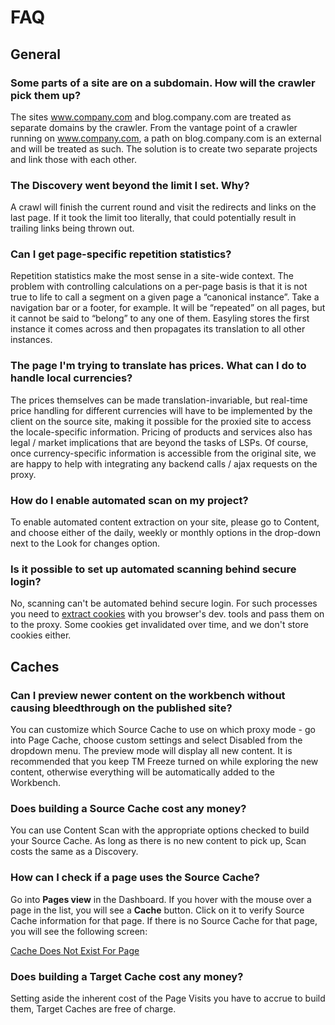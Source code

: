 # FAQ

## General

### **Some parts of a site are on a subdomain. How will the crawler pick them up?**

The sites www.company.com and blog.company.com are treated as separate domains by the crawler. From the vantage point of a crawler running on www.company.com, a path on blog.company.com is an external and will be treated as such. The solution is to create two separate projects and link those with each other.

### **The Discovery went beyond the limit I set. Why?**

A crawl will finish the current round and visit the redirects and links on the last page. If it took the limit too literally, that could potentially result in trailing links being thrown out.

### **Can I get page-specific repetition statistics?**

Repetition statistics make the most sense in a site-wide context. The problem with controlling calculations on a per-page basis is that it is not true to life to call a segment on a given page a “canonical instance”. Take a navigation bar or a footer, for example. It will be “repeated” on all pages, but it cannot be said to “belong” to any one of them. Easyling stores the first instance it comes across and then propagates its translation to all other instances.

### **The page I'm trying to translate has prices. What can I do to handle local currencies?**

The prices themselves can be made translation-invariable, but real-time price handling for different currencies will have to be implemented by the client on the source site, making it possible for the proxied site to access the locale-specific information. Pricing of products and services also has legal / market implications that are beyond the tasks of LSPs. Of course, once currency-specific information is accessible from the original site, we are happy to help with integrating any backend calls / ajax requests on the proxy.

### **How do I enable automated scan on my project?**

To enable automated content extraction on your site, please go to Content, and choose either of the daily, weekly or monthly options in the drop-down next to the Look for changes option.

### **Is it possible to set up automated scanning behind secure login?**

No, scanning can't be automated behind secure login. For such processes you need to [extract cookies](./../troubleshooting/issues/secure_login.html) with you browser's dev. tools and pass them on to the proxy. Some cookies get invalidated over time, and we don't store cookies either.

## Caches

### **Can I preview newer content on the workbench without causing bleedthrough on the published site?**

You can customize which Source Cache to use on which proxy mode - go into Page Cache, choose custom settings and select Disabled from the dropdown menu. The preview mode will display all new content. It is recommended that you keep TM Freeze turned on while exploring the new content, otherwise everything will be automatically added to the Workbench.

### **Does building a Source Cache cost any money?**

You can use Content Scan with the appropriate options checked to build your Source Cache. As long as there is no new content to pick up, Scan costs the same as a Discovery.

### **How can I check if a page uses the Source Cache?**

Go into **Pages view** in the Dashboard. If you hover with the mouse over a page in the list, you will see a **Cache** button. Click on it to verify Source Cache information for that page. If there is no Source Cache for that page, you will see the following screen:

[Cache Does Not Exist For Page](./../img/dashboard/no_source_cache_for_page.png)

### **Does building a Target Cache cost any money?**

Setting aside the inherent cost of the Page Visits you have to accrue to build them, Target Caches are free of charge.
